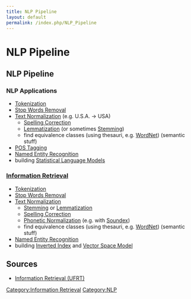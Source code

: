 ```yaml
---
title: NLP Pipeline
layout: default
permalink: /index.php/NLP_Pipeline
---
```


# NLP Pipeline

## NLP Pipeline


### NLP Applications
- [Tokenization](Tokenization)
- [Stop Words Removal](Stop_Words)
- [Text Normalization](Text_Normalization) (e.g. U.S.A. -> USA)
  - [Spelling Correction](Spelling_Correction)
  - [Lemmatization](Lemmatization) (or sometimes [Stemming](Stemming))
  - find equivalence classes (using thesauri, e.g. [WordNet](WordNet)) (semantic stuff)
- [POS Tagging](POS_Tagging)
- [Named Entity Recognition](Named_Entity_Recognition)
- building [Statistical Language Models](Statistical_Language_Models)


### [Information Retrieval](Information_Retrieval)
- [Tokenization](Tokenization)
- [Stop Words Removal](Stop_Words)
- [Text Normalization](Text_Normalization)
  - [Stemming](Stemming) or [Lemmatization](Lemmatization)
  - [Spelling Correction](Spelling_Correction)
  - [Phonetic Normalization](Phonetic_Normalization) (e.g. with [Soundex](Soundex))
  - find equivalence classes (using thesauri, e.g. [WordNet](WordNet)) (semantic stuff)
- [Named Entity Recognition](Named_Entity_Recognition)
- building [Inverted Index](Inverted_Index) and [Vector Space Model](Vector_Space_Model)




## Sources
- [Information Retrieval (UFRT)](Information_Retrieval_(UFRT))

[Category:Information Retrieval](Category_Information_Retrieval)
[Category:NLP](Category_NLP)